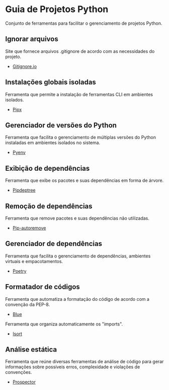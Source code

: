 # Guia de Projetos Python
Conjunto de ferramentas para facilitar o gerenciamento de projetos Python.

## Ignorar arquivos
Site que fornece arquivos .gitignore de acordo com as necessidades do projeto.
- [Gitignore.io](https://gitignore.io)

## Instalações globais isoladas
Ferramenta que permite a instalação de ferramentas CLI em ambientes isolados.
- [Pipx](https://github.com/pypa/pipx)

## Gerenciador de versões do Python
Ferramenta que facilita o gerenciamento de múltiplas versões do Python instaladas em ambientes isolados no sistema.
- [Pyenv](https://github.com/pyenv/pyenv)

## Exibição de dependências
Ferramenta que exibe os pacotes e suas dependências em forma de árvore.
- [Pipdeptree](https://github.com/tox-dev/pipdeptree)

## Remoção de dependências
Ferramenta que remove pacotes e suas dependências não utilizadas.
- [Pip-autoremove](https://github.com/invl/pip-autoremove)

## Gerenciador de dependências
Ferramenta que facilita o gerenciamento de dependências, ambientes virtuais e empacotamentos.
- [Poetry](https://github.com/python-poetry/poetry)

## Formatador de códigos
Ferramenta que automatiza a formatação do código de acordo com a convenção da PEP-8.
- [Blue](https://github.com/grantjenks/blue)

Ferramenta que organiza automaticamente os "imports".
- [Isort](https://github.com/PyCQA/isort)

## Análise estática
Ferramenta que reúne diversas ferramentas de análise de código para gerar informações sobre  possíveis erros, complexidade e violações de convenções.
- [Prospector](https://github.com/PyCQA/prospector)
